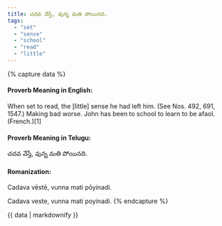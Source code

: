 ```yaml
---
title: చదవ వేస్తే, వున్న మతి పోయినది.
tags:
  - "set"
  - "sense"
  - "school"
  - "read"
  - "little"
---
```


{% capture data %}
#### Proverb Meaning in English:
When set to read, the [little] sense he had left him.
(See Nos. 492, 691, 1547.)
Making bad worse.
John has been to school to learn to be afaol. (French.)[1]

#### Proverb Meaning in Telugu:
చదవ వేస్తే, వున్న మతి పోయినది.

#### Romanization:
Cadava vēstē, vunna mati pōyinadi.

Cadava veste, vunna mati poyinadi.
{% endcapture %}

{{ data | markdownify }}

